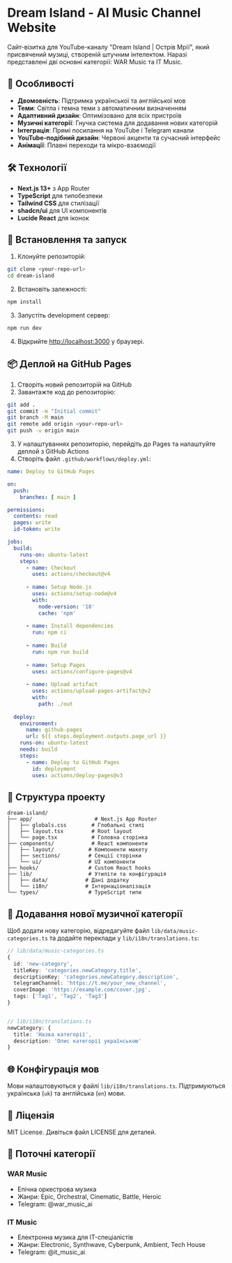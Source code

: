 # Dream Island - AI Music Channel Website

Сайт-візитка для YouTube-каналу "Dream Island | Острів Мрії", який присвячений музиці, створеній штучним інтелектом. Наразі представлені дві основні категорії: WAR Music та IT Music.

## 🎵 Особливості

- **Двомовність**: Підтримка української та англійської мов
- **Теми**: Світла і темна теми з автоматичним визначенням
- **Адаптивний дизайн**: Оптимізовано для всіх пристроїв
- **Музичні категорії**: Гнучка система для додавання нових категорій
- **Інтеграція**: Прямі посилання на YouTube і Telegram канали
- **YouTube-подібний дизайн**: Червоні акценти та сучасний інтерфейс
- **Анімації**: Плавні переходи та мікро-взаємодії

## 🛠 Технології

- **Next.js 13+** з App Router
- **TypeScript** для типобезпеки
- **Tailwind CSS** для стилізації
- **shadcn/ui** для UI компонентів
- **Lucide React** для іконок

## 🚀 Встановлення та запуск

1. Клонуйте репозиторій:
```bash
git clone <your-repo-url>
cd dream-island
```

2. Встановіть залежності:
```bash
npm install
```

3. Запустіть development сервер:
```bash
npm run dev
```

4. Відкрийте [http://localhost:3000](http://localhost:3000) у браузері.

## 📦 Деплой на GitHub Pages

1. Створіть новий репозиторій на GitHub
2. Завантажте код до репозиторію:
```bash
git add .
git commit -m "Initial commit"
git branch -M main
git remote add origin <your-repo-url>
git push -u origin main
```

3. У налаштуваннях репозиторію, перейдіть до Pages та налаштуйте деплой з GitHub Actions
4. Створіть файл `.github/workflows/deploy.yml`:

```yaml
name: Deploy to GitHub Pages

on:
  push:
    branches: [ main ]

permissions:
  contents: read
  pages: write
  id-token: write

jobs:
  build:
    runs-on: ubuntu-latest
    steps:
      - name: Checkout
        uses: actions/checkout@v4
      
      - name: Setup Node.js
        uses: actions/setup-node@v4
        with:
          node-version: '18'
          cache: 'npm'
      
      - name: Install dependencies
        run: npm ci
      
      - name: Build
        run: npm run build
      
      - name: Setup Pages
        uses: actions/configure-pages@v4
      
      - name: Upload artifact
        uses: actions/upload-pages-artifact@v2
        with:
          path: ./out
  
  deploy:
    environment:
      name: github-pages
      url: ${{ steps.deployment.outputs.page_url }}
    runs-on: ubuntu-latest
    needs: build
    steps:
      - name: Deploy to GitHub Pages
        id: deployment
        uses: actions/deploy-pages@v3
```

## 📁 Структура проекту

```
dream-island/
├── app/                    # Next.js App Router
│   ├── globals.css        # Глобальні стилі
│   ├── layout.tsx         # Root layout
│   └── page.tsx           # Головна сторінка
├── components/            # React компоненти
│   ├── layout/           # Компоненти макету
│   ├── sections/         # Секції сторінки
│   └── ui/               # UI компоненти
├── hooks/                # Custom React hooks
├── lib/                  # Утиліти та конфігурація
│   ├── data/            # Дані додатку
│   └── i18n/            # Інтернаціоналізація
└── types/                # TypeScript типи
```

## 🎨 Додавання нової музичної категорії

Щоб додати нову категорію, відредагуйте файл `lib/data/music-categories.ts` та додайте переклади у `lib/i18n/translations.ts`:

```typescript
// lib/data/music-categories.ts
{
  id: 'new-category',
  titleKey: 'categories.newCategory.title',
  descriptionKey: 'categories.newCategory.description',
  telegramChannel: 'https://t.me/your_new_channel',
  coverImage: 'https://example.com/cover.jpg',
  tags: ['Tag1', 'Tag2', 'Tag3']
}


// lib/i18n/translations.ts
newCategory: {
  title: 'Назва категорії',
  description: 'Опис категорії українською'
}
```

## 🌐 Конфігурація мов

Мови налаштовуються у файлі `lib/i18n/translations.ts`. Підтримуються українська (`uk`) та англійська (`en`) мови.

## 📄 Ліцензія

MIT License. Дивіться файл LICENSE для деталей.

## 🎯 Поточні категорії

### WAR Music
- Епічна оркестрова музика
- Жанри: Epic, Orchestral, Cinematic, Battle, Heroic
- Telegram: @war_music_ai

### IT Music  
- Електронна музика для IT-спеціалістів
- Жанри: Electronic, Synthwave, Cyberpunk, Ambient, Tech House
- Telegram: @it_music_ai